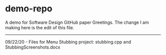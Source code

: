 # demo-repo
A demo for Software Design GitHub paper
Greetings. The change I am making here is the edit of this file. 
************************************************************************************
09/22/20 - Files for Menu Stubbing project: stubbing.cpp and StubbingScreenshots.docx
